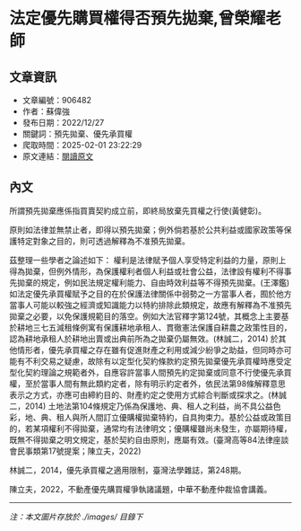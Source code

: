 # 法定優先購買權得否預先拋棄,曾榮耀老師

## 文章資訊
- 文章編號：906482
- 作者：蘇偉強
- 發布日期：2022/12/27
- 關鍵詞：預先拋棄、優先承買權
- 爬取時間：2025-02-01 23:22:29
- 原文連結：[閱讀原文](https://real-estate.get.com.tw/Columns/detail.aspx?no=906482)

## 內文


所謂預先拋棄應係指買賣契約成立前，即終局放棄先買權之行使(黃健彰)。


原則如法律並無禁止者，即得以預先拋棄；例外倘若基於公共利益或國家政策等保護特定對象之目的，則可透過解釋為不准預先拋棄。


茲整理一些學者之論述如下：
權利是法律賦予個人享受特定利益的力量，原則上得為拋棄，但例外情形，為保護權利者個人利益或社會公益，法律設有權利不得事先拋棄的規定，例如民法規定權利能力、自由時效利益等不得預先拋棄。(王澤鑑)
如法定優先承買權賦予之目的在於保護法律關係中弱勢之一方當事人者，囿於他方當事人可能以較強之經濟或知識能力以特約排除此類規定，故應有解釋為不准預先拋棄之必要，以免保護規範目的落空。例如大法官釋字第124號，其概念上主要基於耕地三七五減租條例寓有保護耕地承租人、貫徹憲法保護自耕農之政策性目的，認為耕地承租人於耕地出賣或出典前所為之拋棄仍屬無效。(林誠二，2014)
於其他情形者，優先承買權之存在雖有促進財產之利用或減少紛爭之助益，但同時亦可能有不利交易之疑慮，故除有以定型化契約條款約定預先拋棄優先承買權時應受定型化契約理論之規範者外，自應容許當事人間預先約定拋棄或同意不行使優先承買權，至於當事人間有無此類約定者，除有明示約定者外，依民法第98條解釋意思表示之方式，亦應可由締約目的、財產約定之使用方式綜合判斷或探求之。(林誠二，2014)
土地法第104條規定乃係為保護地、典、租人之利益，尚不具公益色彩，地、典、租人與所人間訂立優購權拋棄特約，自具拘束力。基於公益或政策目的，若某項權利不得拋棄，通常均有法律明文；優購權雖尚未發生，亦屬期待權，既無不得拋棄之明文規定，基於契約自由原則，應屬有效。(臺灣高等84法律座談會民事類第17號提案；陳立夫，2022)


林誠二，2014，優先承買權之適用限制，臺灣法學雜誌，第248期。


陳立夫，2022，不動產優先購買權爭執諸議題，中華不動產仲裁協會講義。

---
*注：本文圖片存放於 ./images/ 目錄下*
